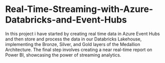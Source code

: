 # Real-Time-Streaming-with-Azure-Databricks-and-Event-Hubs
In this project i have started by creating real time data in Azure Event Hubs and then store and process the data in our Databricks Lakehouse, implementing the Bronze, Silver, and Gold layers of the Medallion Architecture. The final step involves creating a near real-time report on Power BI, showcasing the power of streaming analytics.
